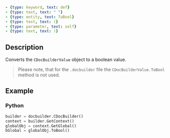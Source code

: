 ```yml signature
- {type: keyword, text: def}
- {type: text, text: " "}
- {type: entity, text: ToBool}
- {type: text, text: (}
- {type: parameter, text: self}
- {type: text, text: )}
```

## Description

Converts the `CDocBuilderValue` object to a boolean value.

> Please note, that for the `.docbuilder` file the `CDocBuilderValue.ToBool` method is not used.

## Example

### Python

``` py
builder = docbuilder.CDocBuilder()
context = builder.GetContext()
globalObj = context.GetGlobal()
bGlobal = globalObj.ToBool()
```
